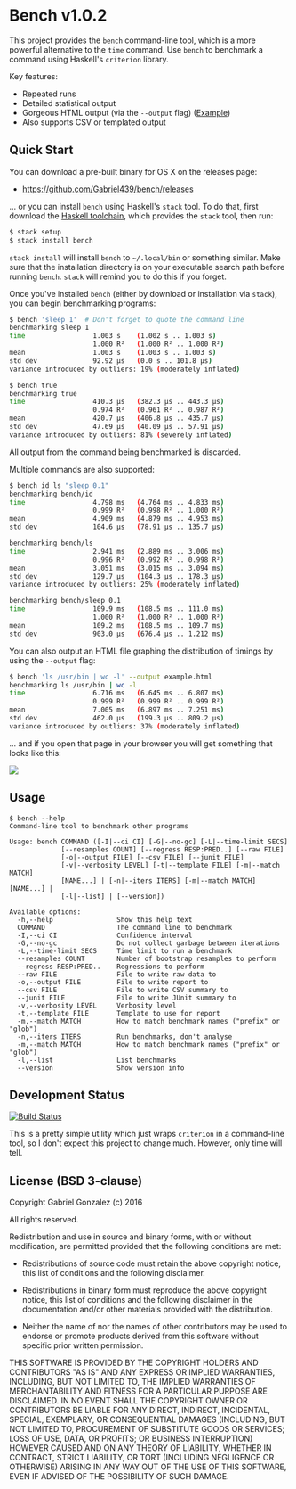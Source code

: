 # Bench v1.0.2

This project provides the `bench` command-line tool, which is a more powerful
alternative to the `time` command.  Use `bench` to benchmark a command using
Haskell's `criterion` library.

Key features:

* Repeated runs
* Detailed statistical output
* Gorgeous HTML output (via the `--output` flag)
  ([Example](http://www.serpentine.com/criterion/fibber.html))
* Also supports CSV or templated output

## Quick Start

You can download a pre-built binary for OS X on the releases page:

* https://github.com/Gabriel439/bench/releases

... or you can install `bench` using Haskell's `stack` tool.  To do that, first
download the [Haskell toolchain](https://www.haskell.org/downloads#minimal),
which provides the `stack` tool, then run:

```bash
$ stack setup
$ stack install bench
```

`stack install` will install `bench` to `~/.local/bin` or something similar.
Make sure that the installation directory is on your executable search path
before running `bench`.  `stack` will remind you to do this if you forget.

Once you've installed `bench` (either by download or installation via `stack`),
you can begin benchmarking programs:

```bash
$ bench 'sleep 1'  # Don't forget to quote the command line
benchmarking sleep 1
time                 1.003 s    (1.002 s .. 1.003 s)
                     1.000 R²   (1.000 R² .. 1.000 R²)
mean                 1.003 s    (1.003 s .. 1.003 s)
std dev              92.92 μs   (0.0 s .. 101.8 μs)
variance introduced by outliers: 19% (moderately inflated)

$ bench true
benchmarking true
time                 410.3 μs   (382.3 μs .. 443.3 μs)
                     0.974 R²   (0.961 R² .. 0.987 R²)
mean                 420.7 μs   (406.8 μs .. 435.7 μs)
std dev              47.69 μs   (40.09 μs .. 57.91 μs)
variance introduced by outliers: 81% (severely inflated)
```

All output from the command being benchmarked is discarded.

Multiple commands are also supported:

```bash
$ bench id ls "sleep 0.1"
benchmarking bench/id
time                 4.798 ms   (4.764 ms .. 4.833 ms)
                     0.999 R²   (0.998 R² .. 1.000 R²)
mean                 4.909 ms   (4.879 ms .. 4.953 ms)
std dev              104.6 μs   (78.91 μs .. 135.7 μs)

benchmarking bench/ls
time                 2.941 ms   (2.889 ms .. 3.006 ms)
                     0.996 R²   (0.992 R² .. 0.998 R²)
mean                 3.051 ms   (3.015 ms .. 3.094 ms)
std dev              129.7 μs   (104.3 μs .. 178.3 μs)
variance introduced by outliers: 25% (moderately inflated)

benchmarking bench/sleep 0.1
time                 109.9 ms   (108.5 ms .. 111.0 ms)
                     1.000 R²   (1.000 R² .. 1.000 R²)
mean                 109.2 ms   (108.5 ms .. 109.7 ms)
std dev              903.0 μs   (676.4 μs .. 1.212 ms)
```

You can also output an HTML file graphing the distribution of
timings by using the `--output` flag:

```bash
$ bench 'ls /usr/bin | wc -l' --output example.html
benchmarking ls /usr/bin | wc -l
time                 6.716 ms   (6.645 ms .. 6.807 ms)
                     0.999 R²   (0.999 R² .. 0.999 R²)
mean                 7.005 ms   (6.897 ms .. 7.251 ms)
std dev              462.0 μs   (199.3 μs .. 809.2 μs)
variance introduced by outliers: 37% (moderately inflated)
```

... and if you open that page in your browser you will
get something that looks like this:

![](http://i.imgur.com/2MCKBc2.png)

## Usage

```
$ bench --help
Command-line tool to benchmark other programs

Usage: bench COMMAND ([-I|--ci CI] [-G|--no-gc] [-L|--time-limit SECS]
             [--resamples COUNT] [--regress RESP:PRED..] [--raw FILE]
             [-o|--output FILE] [--csv FILE] [--junit FILE]
             [-v|--verbosity LEVEL] [-t|--template FILE] [-m|--match MATCH]
             [NAME...] | [-n|--iters ITERS] [-m|--match MATCH] [NAME...] |
             [-l|--list] | [--version])

Available options:
  -h,--help                Show this help text
  COMMAND                  The command line to benchmark
  -I,--ci CI               Confidence interval
  -G,--no-gc               Do not collect garbage between iterations
  -L,--time-limit SECS     Time limit to run a benchmark
  --resamples COUNT        Number of bootstrap resamples to perform
  --regress RESP:PRED..    Regressions to perform
  --raw FILE               File to write raw data to
  -o,--output FILE         File to write report to
  --csv FILE               File to write CSV summary to
  --junit FILE             File to write JUnit summary to
  -v,--verbosity LEVEL     Verbosity level
  -t,--template FILE       Template to use for report
  -m,--match MATCH         How to match benchmark names ("prefix" or "glob")
  -n,--iters ITERS         Run benchmarks, don't analyse
  -m,--match MATCH         How to match benchmark names ("prefix" or "glob")
  -l,--list                List benchmarks
  --version                Show version info
```

## Development Status

[![Build Status](https://travis-ci.org/Gabriel439/bench.png)](https://travis-ci.org/Gabriel439/bench)

This is a pretty simple utility which just wraps `criterion` in a command-line
tool, so I don't expect this project to change much.  However, only time will
tell.

## License (BSD 3-clause)

Copyright Gabriel Gonzalez (c) 2016

All rights reserved.

Redistribution and use in source and binary forms, with or without
modification, are permitted provided that the following conditions are met:

* Redistributions of source code must retain the above copyright
  notice, this list of conditions and the following disclaimer.

* Redistributions in binary form must reproduce the above
  copyright notice, this list of conditions and the following
  disclaimer in the documentation and/or other materials provided
  with the distribution.

* Neither the name of  nor the names of other
  contributors may be used to endorse or promote products derived
  from this software without specific prior written permission.

THIS SOFTWARE IS PROVIDED BY THE COPYRIGHT HOLDERS AND CONTRIBUTORS
"AS IS" AND ANY EXPRESS OR IMPLIED WARRANTIES, INCLUDING, BUT NOT
LIMITED TO, THE IMPLIED WARRANTIES OF MERCHANTABILITY AND FITNESS FOR
A PARTICULAR PURPOSE ARE DISCLAIMED. IN NO EVENT SHALL THE COPYRIGHT
OWNER OR CONTRIBUTORS BE LIABLE FOR ANY DIRECT, INDIRECT, INCIDENTAL,
SPECIAL, EXEMPLARY, OR CONSEQUENTIAL DAMAGES (INCLUDING, BUT NOT
LIMITED TO, PROCUREMENT OF SUBSTITUTE GOODS OR SERVICES; LOSS OF USE,
DATA, OR PROFITS; OR BUSINESS INTERRUPTION) HOWEVER CAUSED AND ON ANY
THEORY OF LIABILITY, WHETHER IN CONTRACT, STRICT LIABILITY, OR TORT
(INCLUDING NEGLIGENCE OR OTHERWISE) ARISING IN ANY WAY OUT OF THE USE
OF THIS SOFTWARE, EVEN IF ADVISED OF THE POSSIBILITY OF SUCH DAMAGE.
